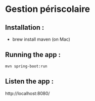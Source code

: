 # Gestion périscolaire

## Installation : 
- brew install maven (on Mac)


## Running the app : 
```
mvn spring-boot:run
```

## Listen the app :
http://localhost:8080/
